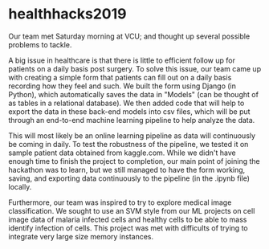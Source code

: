 # healthhacks2019
Our team met Saturday morning at VCU; and thought up several possible problems to tackle.

A big issue in healthcare is that there is little to efficient follow up for patients on a daily basis post surgery. To solve this issue, our team came up with creating a simple form that patients can fill out on a daily basis recording how they feel and such. We built the form using Django (in Python), which automatically saves the data in "Models" (can be thought of as tables in a relational database). We then added code that will help to export the data in these back-end models into csv files, which will be put through an end-to-end machine learning pipeline to help analyze the data. 

This will most likely be an online learning pipeline as data will continuously be coming in daily. To test the robustness of the pipeline, we tested it on sample patient data obtained from kaggle.com. While we didn't have enough time to finish the project to completion, our main point of joining the hackathon was to learn, but we still managed to have the form working, saving, and exporting data continuously to the pipeline (in the .ipynb file) locally. 

Furthermore, our team was inspired to try to explore medical image classification. We sought to use an SVM style from our ML projects on cell image data of malaria infected cells and healthy cells to be able to mass identify infection of cells. This project was met with difficults of trying to integrate very large size memory instances. 
